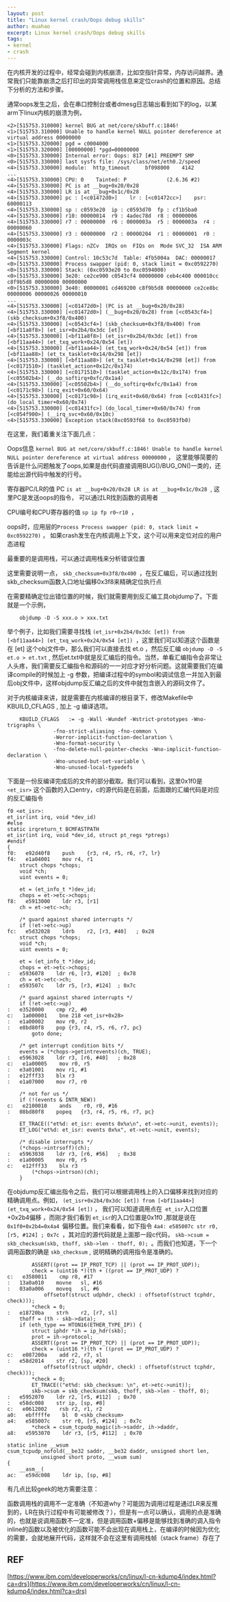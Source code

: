 ```yaml
---
layout: post
title: "Linux kernel crash/Oops debug skills"
author: muahao
excerpt: Linux kernel crash/Oops debug skills
tags:
- kernel
- crash
---
```


在内核开发的过程中，经常会碰到内核崩溃，比如空指针异常，内存访问越界。通常我们只能靠崩溃之后打印出的异常调用栈信息来定位crash的位置和原因。总结下分析的方法和步骤。

通常oops发生之后，会在串口控制台或者dmesg日志输出看到如下的log，以某arm下linux内核的崩溃为例，

```
<2>[515753.310000] kernel BUG at net/core/skbuff.c:1846!
<1>[515753.310000] Unable to handle kernel NULL pointer dereference at virtual address 00000000
<1>[515753.320000] pgd = c0004000
<1>[515753.320000] [00000000] *pgd=00000000
<0>[515753.330000] Internal error: Oops: 817 [#1] PREEMPT SMP
<0>[515753.330000] last sysfs file: /sys/class/net/eth0.2/speed
<4>[515753.330000] module:  http_timeout     bf098000    4142
...
<4>[515753.330000] CPU: 0    Tainted: P             (2.6.36 #2)
<4>[515753.330000] PC is at __bug+0x20/0x28
<4>[515753.330000] LR is at __bug+0x1c/0x28
<4>[515753.330000] pc : [<c01472d0>]    lr : [<c01472cc>]    psr: 60000113
<4>[515753.330000] sp : c0593e20  ip : c0593d70  fp : cf1b5ba0
<4>[515753.330000] r10: 00000014  r9 : 4adec78d  r8 : 00000006
<4>[515753.330000] r7 : 00000000  r6 : 0000003a  r5 : 0000003a  r4 : 00000060
<4>[515753.330000] r3 : 00000000  r2 : 00000204  r1 : 00000001  r0 : 0000003c
<4>[515753.330000] Flags: nZCv  IRQs on  FIQs on  Mode SVC_32  ISA ARM  Segment kernel
<4>[515753.330000] Control: 10c53c7d  Table: 4fb5004a  DAC: 00000017
<0>[515753.330000] Process swapper (pid: 0, stack limit = 0xc0592270)
<0>[515753.330000] Stack: (0xc0593e20 to 0xc0594000)
<0>[515753.330000] 3e20: ce2ce900 c0543cf4 00000000 ceb4c400 000010cc c8f9b5d8 00000000 00000000
<0>[515753.330000] 3e40: 00000001 cd469200 c8f9b5d8 00000000 ce2ce8bc 00000006 00000026 00000010
...
<4>[515753.330000] [<c01472d0>] (PC is at __bug+0x20/0x28)
<4>[515753.330000] [<c01472d0>] (__bug+0x20/0x28) from [<c0543cf4>] (skb_checksum+0x3f8/0x400)
<4>[515753.330000] [<c0543cf4>] (skb_checksum+0x3f8/0x400) from [<bf11a8f8>] (et_isr+0x2b4/0x3dc [et])
<4>[515753.330000] [<bf11a8f8>] (et_isr+0x2b4/0x3dc [et]) from [<bf11aa44>] (et_txq_work+0x24/0x54 [et])
<4>[515753.330000] [<bf11aa44>] (et_txq_work+0x24/0x54 [et]) from [<bf11aa88>] (et_tx_tasklet+0x14/0x298 [et])
<4>[515753.330000] [<bf11aa88>] (et_tx_tasklet+0x14/0x298 [et]) from [<c0171510>] (tasklet_action+0x12c/0x174)
<4>[515753.330000] [<c0171510>] (tasklet_action+0x12c/0x174) from [<c05502b4>] (__do_softirq+0xfc/0x1a4)
<4>[515753.330000] [<c05502b4>] (__do_softirq+0xfc/0x1a4) from [<c0171c98>] (irq_exit+0x60/0x64)
<4>[515753.330000] [<c0171c98>] (irq_exit+0x60/0x64) from [<c01431fc>] (do_local_timer+0x60/0x74)
<4>[515753.330000] [<c01431fc>] (do_local_timer+0x60/0x74) from [<c054f900>] (__irq_svc+0x60/0x10c)
<4>[515753.330000] Exception stack(0xc0593f68 to 0xc0593fb0)
```

在这里，我们着重关注下面几点：

Oops信息 `kernel BUG at net/core/skbuff.c:1846! Unable to handle kernel NULL pointer dereference at virtual address 00000000` ， 这里能够简要的告诉是什么问题触发了oops,如果是由代码直接调用BUG()/BUG_ON()一类的，还能给出源代码中触发的行号。

寄存器PC/LR的值 PC `is at __bug+0x20/0x28 LR is at __bug+0x1c/0x28 `, 这里PC是发送oops的指令， 可以通过LR找到函数的调用者

CPU编号和CPU寄存器的值 `sp ip fp r0~r10 `，

oops时，应用层的`Process Process swapper (pid: 0, stack limit = 0xc0592270)` ， 如果crash发生在内核调用上下文，这个可以用来定位对应的用户态进程

最重要的是调用栈，可以通过调用栈来分析错误位置

这里需要说明一点， `skb_checksum+0x3f8/0x400 `，在反汇编后，可以通过找到skb_checksum函数入口地址偏移0x3f8来精确定位执行点

在需要精确定位出错位置的时候，我们就需要用到反汇编工具objdump了。下面就是一个示例，

```
    objdump -D -S xxx.o > xxx.txt
```

举个例子，比如我们需要寻找栈 `(et_isr+0x2b4/0x3dc [et]) from [<bf11aa44>] (et_txq_work+0x24/0x54 [et]) `，这里我们可以知道这个函数是在 [et] 这个obj文件中，那么我们可以直接去找 et.o ，然后反汇编 `objdump -D -S et.o > et.txt` , 然后et.txt中就是反汇编后的指令。当然，单看汇编指令会非常让人头疼，我们需要反汇编指令和源码的一一对应才好分析问题。这就需要我们在编译compile的时候加上 -g 参数，把编译过程中的symbol和调试信息一并加入到最后obj文件中，这样objdump反汇编之后的文件中就包含嵌入的源码文件了。

对于内核编译来讲，就是需要在内核编译的根目录下，修改Makefile中 KBUILD_CFLAGS , 加上 -g 编译选项。

```
    KBUILD_CFLAGS   := -g -Wall -Wundef -Wstrict-prototypes -Wno-trigraphs \                       
               -fno-strict-aliasing -fno-common \
               -Werror-implicit-function-declaration \
               -Wno-format-security \
               -fno-delete-null-pointer-checks -Wno-implicit-function-declaration \
               -Wno-unused-but-set-variable \
               -Wno-unused-local-typedefs
```

下面是一份反编译完成后的文件的部分截取。我们可以看到，这里0x1f0是` <et_isr>` 这个函数的入口entry，c的源代码是在前面，后面跟的汇编代码是对应的反汇编指令

```
f0 <et_isr>:
et_isr(int irq, void *dev_id)
#else
static irqreturn_t BCMFASTPATH
et_isr(int irq, void *dev_id, struct pt_regs *ptregs)
#endif
{
f0:   e92d40f8    push    {r3, r4, r5, r6, r7, lr}
f4:   e1a04001    mov r4, r1
    struct chops *chops;
    void *ch;
    uint events = 0;

    et = (et_info_t *)dev_id;
    chops = et->etc->chops;
f8:   e5913000    ldr r3, [r1]
    ch = et->etc->ch;

    /* guard against shared interrupts */
    if (!et->etc->up)
fc:   e5d32028    ldrb    r2, [r3, #40]   ; 0x28
    struct chops *chops;
    void *ch;
    uint events = 0;

    et = (et_info_t *)dev_id;
    chops = et->etc->chops;
:   e5936078    ldr r6, [r3, #120]  ; 0x78
    ch = et->etc->ch;
:   e593507c    ldr r5, [r3, #124]  ; 0x7c

    /* guard against shared interrupts */
    if (!et->etc->up)
:   e3520000    cmp r2, #0
c:   1a000001    bne 218 <et_isr+0x28>
:   e1a00002    mov r0, r2
:   e8bd80f8    pop {r3, r4, r5, r6, r7, pc}
        goto done;

    /* get interrupt condition bits */
    events = (*chops->getintrevents)(ch, TRUE);
:   e5963028    ldr r3, [r6, #40]   ; 0x28
c:   e1a00005    mov r0, r5
:   e3a01001    mov r1, #1
:   e12fff33    blx r3
:   e1a07000    mov r7, r0

    /* not for us */
    if (!(events & INTR_NEW))
c:   e2100010    ands    r0, r0, #16
:   08bd80f8    popeq   {r3, r4, r5, r6, r7, pc}

    ET_TRACE(("et%d: et_isr: events 0x%x\n", et->etc->unit, events));
    ET_LOG("et%d: et_isr: events 0x%x", et->etc->unit, events);

    /* disable interrupts */
    (*chops->intrsoff)(ch);
:   e5963038    ldr r3, [r6, #56]   ; 0x38
:   e1a00005    mov r0, r5
c:   e12fff33    blx r3
        (*chops->intrson)(ch);
    }
```


在objdump反汇编出指令之后，我们可以根据调用栈上的入口偏移来找到对应的精确调用点。例如， `(et_isr+0x2b4/0x3dc [et]) from [<bf11aa44>] (et_txq_work+0x24/0x54 [et])` ， 我们可以知道调用点在` et_isr`入口位置+0x2b4偏移 ，而刚才我们看到 `et_isr`的入口位置是0x1f0 ,那就是说在 `0x1f0+0x2b4=0x4a4 `偏移位置。我们来看看，如下指令 `4a4: e585007c str r0, [r5, #124] ; 0x7c `，其对应的源代码就是上面那一段c代码， `skb->csum = skb_checksum(skb, thoff, skb->len - thoff, 0); `。而我们也知道，下一个调用函数的确是 `skb_checksum` , 说明精确的调用指令是准确的。

```
        ASSERT((prot == IP_PROT_TCP) || (prot == IP_PROT_UDP));
        check = (uint16 *)(th + ((prot == IP_PROT_UDP) ?
c:   e3580011    cmp r8, #17
:   13a0a010    movne   sl, #16
:   03a0a006    moveq   sl, #6
            offsetof(struct udphdr, check) : offsetof(struct tcphdr, check)));
        *check = 0;
:   e18720ba    strh    r2, [r7, sl]
    thoff = (th - skb->data);
    if (eth_type == HTON16(ETHER_TYPE_IP)) {
        struct iphdr *ih = ip_hdr(skb);
        prot = ih->protocol;
        ASSERT((prot == IP_PROT_TCP) || (prot == IP_PROT_UDP));
        check = (uint16 *)(th + ((prot == IP_PROT_UDP) ?
c:   e087200a    add r2, r7, sl
:   e58d2014    str r2, [sp, #20]
            offsetof(struct udphdr, check) : offsetof(struct tcphdr, check)));
        *check = 0;
        ET_TRACE(("et%d: skb_checksum: \n", et->etc->unit));
        skb->csum = skb_checksum(skb, thoff, skb->len - thoff, 0);
:   e5952070    ldr r2, [r5, #112]  ; 0x70
:   e58dc008    str ip, [sp, #8]
c:   e0612002    rsb r2, r1, r2
a0:   ebfffffe    bl  0 <skb_checksum>
a4:   e585007c    str r0, [r5, #124]  ; 0x7c
        *check = csum_tcpudp_magic(ih->saddr, ih->daddr,
a8:   e5953070    ldr r3, [r5, #112]  ; 0x70

static inline __wsum
csum_tcpudp_nofold(__be32 saddr, __be32 daddr, unsigned short len,
           unsigned short proto, __wsum sum)
{     
    __asm__(
ac:   e59dc008    ldr ip, [sp, #8]
```

有几点比较geek的地方需要注意：

函数调用栈的调用不一定准确（不知道why？可能因为调用过程是通过LR来反推到的，LR在执行过程中有可能被修改？），但是有一点可以确认，调用的点是准确的，也就是说调用函数不一定准，但是调用函数+偏移是能够找到准确的调入指令
inline的函数以及被优化的函数可能不会出现在调用栈上，在编译的时候因为优化的需要，会就地展开代码，这样就不会在这里有调用栈帧（stack frame）存在了

## REF

[https://www.ibm.com/developerworks/cn/linux/l-cn-kdump4/index.html?ca=drs](https://www.ibm.com/developerworks/cn/linux/l-cn-kdump4/index.html?ca=drs)
